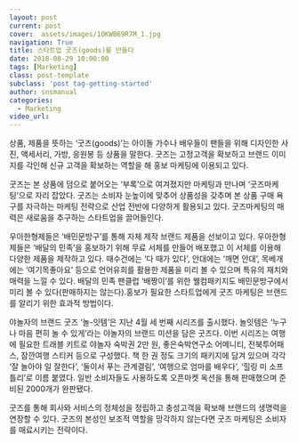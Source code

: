 ```yaml
---
layout: post
current: post
cover:  assets/images/1OKWB69R7M_1.jpg
navigation: True
title: 스타트업 굿즈(goods)를 만들다
date: 2018-08-29 10:00:00
tags: [Marketing]
class: post-template
subclass: 'post tag-getting-started'
author: snsmanual
categories:
  - Marketing
video_url: 
---
```


상품, 제품을 뜻하는 ‘굿즈(goods)’는 아이돌 가수나 배우들이 팬들을 위해 디자인한 사진, 액세서리, 가방, 응원봉 등 상품을 말한다. 
굿즈는 고정고객을 확보하고 브랜드 이미지를 각인해 신규 고객을 확보하는 역할을 해 
홍보 마케팅에 이용되고 있다. 

굿즈는 본 상품에 덤으로 붙어오는 ‘부록’으로 여겨졌지만 마케팅과 만나며 ‘굿즈마케팅’으로 
자리 잡았다. 굿즈는 소비자 눈높이에 맞추어 상품성을 갖추며 본 상품 구매 욕구를 자극하는 
마케팅 전략으로 산업 전반에 다양하게 활용되고 있다. 
굿즈마케팅의 매력은 새로움을 추구하는 스타트업을 끌어들인다.

우아한형제들은 ‘배민문방구’를 통해 자체 제작 브랜드 제품을 선보이고 있다. 
우아한형제들은 ‘배달의 민족’을 홍보하기 위해 무료 서체를 만들어 배포했고 
이 서체를 이용해 다양한 제품을 제작하고 있다. 때수건에는 ‘다 때가 있다’, 안대에는 ‘깨면 안대’, 
목베개에는 ‘여기목좋아요’ 등으로 언어유희를 활용한 제품을 미리 볼 수 있으며 특유의 재치와 
매력을 느낄 수 있다. 배달의 민족 팬클럽 ‘배짱이’를 위한 웰컴패키지도 배민문방구에서 미리 볼 수 
있다(판매하지는 않는다).홍보가 필요한 스타트업에게 굿즈 마케팅은 브랜드를 알리기 위한 
효과적 방법이다.

야놀자의 브랜드 굿즈 ‘놀-잇템’은 지난 4월 세 번째 시리즈를 출시했다. 
놀잇템은 ‘누구나 마음 편히 놀 수 있게’라는 야놀자의 브랜드 미션을 담은 굿즈다. 
이번 시리즈는 여행에 필요한 트래블 키트로 야놀자 숙박권 2만 원, 좋은숙박연구소 어메니티, 전북투어패스, 잠깐여행 스티커 등으로 구성했다. 책 한 권 정도 크기의 패키지에 담겨 있으며 
각각 ‘잘 놀아야 일 잘한다’, ‘둘이서 푸는 관계결림’, ‘여행으로 엄마를 배우다’, ‘힐링 미 소프틀리’로 
이름 붙였다. 일반 소비자들도 사용하도록 오픈마켓 옥션을 통해 판매했으며 준비된 
2000개가 완판됐다.

굿즈를 통해 회사와 서비스의 정체성을 정립하고 충성고객을 확보해 브랜드의 생명력을 
연장할 수 있다. 굿즈의 본성인 보조적 역할을 망각하지 않는다면 굿즈 마케팅은 
​소비자를 매료시키는 전략이다. 